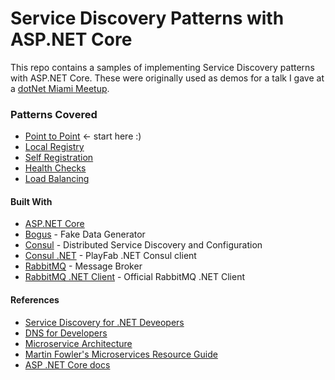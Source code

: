 # Service Discovery Patterns with ASP.NET Core

This repo contains a samples of implementing Service Discovery patterns with ASP.NET Core.
These were originally used as demos for a talk I gave at a [dotNet Miami Meetup](http://www.meetup.com/dotNetMiami/events/232614545/).

### Patterns Covered
- [Point to Point](point_to_point/README.MD) <- start here :)
- [Local Registry](local_registry/README.MD)
- [Self Registration](self_registration/README.MD)
- [Health Checks](health_checks/README.MD)
- [Load Balancing](load_balancing/README.MD)


#### Built With
- [ASP.NET Core](http://www.asp.net/core)
- [Bogus](https://github.com/bchavez/Bogus) - Fake Data Generator
- [Consul](https://www.consul.io) - Distributed Service Discovery and Configuration
- [Consul .NET](https://github.com/PlayFab/consuldotnet/) - PlayFab .NET Consul client
- [RabbitMQ](http://www.rabbitmq.com/) - Message Broker
- [RabbitMQ .NET Client](https://github.com/rabbitmq/rabbitmq-dotnet-client) - Official RabbitMQ .NET Client

#### References
- [Service Discovery for .NET Deveopers](https://vimeo.com/155652026)
- [DNS for Developers](https://vimeo.com/171319744)
- [Microservice Architecture](http://microservices.io/)
- [Martin Fowler's Microservices Resource Guide](http://martinfowler.com/microservices/)
- [ASP .NET Core docs](https://docs.asp.net/en/latest/)
